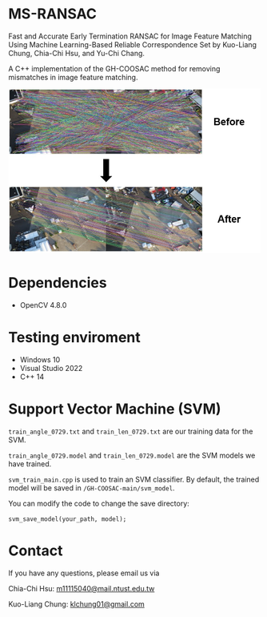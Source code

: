 # MS-RANSAC
Fast and Accurate Early Termination RANSAC for Image Feature Matching Using Machine Learning-Based Reliable Correspondence Set by Kuo-Liang Chung, Chia-Chi Hsu, and Yu-Chi Chang.

A C++ implementation of the GH-COOSAC method for removing mismatches in image feature matching.

![img](github_image.jpg)

# Dependencies
* OpenCV 4.8.0

# Testing enviroment
* Windows 10
* Visual Studio 2022
* C++ 14

# Support Vector Machine (SVM)
```train_angle_0729.txt``` and ```train_len_0729.txt``` are our training data for the SVM.

```train_angle_0729.model``` and ```train_len_0729.model``` are the SVM models we have trained.

```svm_train_main.cpp``` is used to train an SVM classifier. By default, the trained model will be saved in ```/GH-COOSAC-main/svm_model```.

You can modify the code to change the save directory:
```
svm_save_model(your_path, model);
```

# Contact
If you have any questions, please email us via

Chia-Chi Hsu: <m11115040@mail.ntust.edu.tw>

Kuo-Liang Chung: <klchung01@gmail.com>

